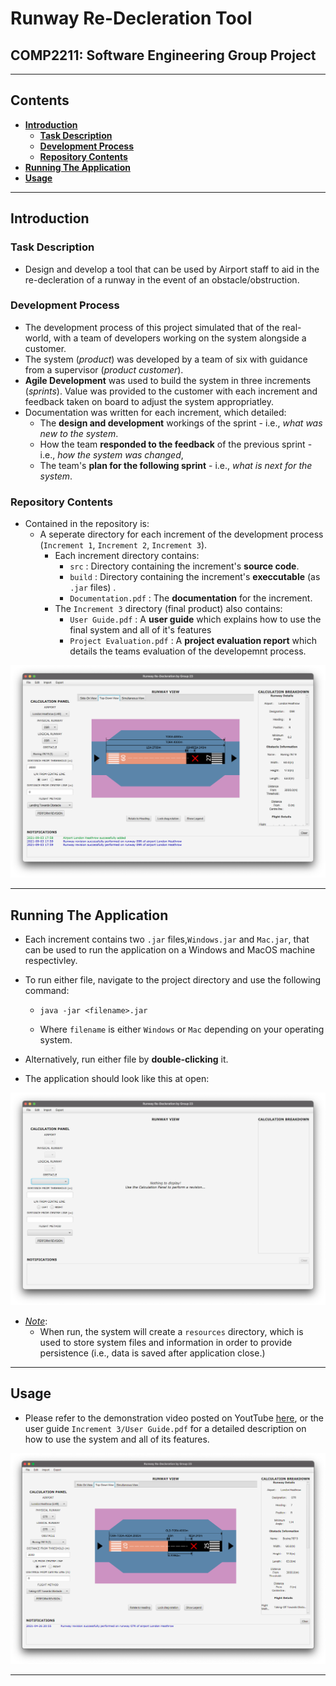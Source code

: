 # Runway Re-Decleration Tool

## COMP2211: Software Engineering Group Project

---

## Contents

- **[Introduction](#introduction)**
  * **[Task Description](#task-description)**
  * **[Development Process](#development-process)**
  * **[Repository Contents](#repository-contents)**
- **[Running The Application](#running-the-application)**
- **[Usage](#usage)**

---

## Introduction

### Task Description

- Design and develop a tool that can be used by Airport staff to aid in the re-decleration of a runway in the event of an obstacle/obstruction.

### Development Process

- The development process of this project simulated that of the real-world, with a team of developers working on the system alongside a customer.
- The system (*product*) was developed by a team of six with guidance from a supervisor (*product customer*).
- **Agile Development** was used to build the system in three increments (*sprints*). Value was provided to the customer with each increment and feedback taken on board to adjust the system appropriatley.
- Documentation was written for each increment, which detailed:
  - The **design and development** workings of the sprint - i.e., *what was new to the system*.
  - How the team **responded to the feedback** of the previous sprint - i.e., *how the system was changed*,
  - The team's **plan for the following sprint** - i.e., *what is next for the system*.

### Repository Contents

- Contained in the repository is:
  - A seperate directory for each increment of the development process (`Increment 1`, `Increment 2`, `Increment 3`).
    - Each increment directory contains:
      - `src` : Directory containing the increment's **source code**.
      - `build` : Directory containing the increment's **execcutable**  (as `.jar` files) .
      - `Documentation.pdf` : The **documentation** for the increment.
    - The `Increment 3` directory (final product) also contains:
      - `User Guide.pdf` : A **user guide** which explains how to use the final system and all of it's features
      - `Project Evaluation.pdf` : A **project evaluation report** which details the teams evaluation of the developemnt process.

<p align="center"><img src="images/introduction.png" alt="introduction" width="600"/></p> 

---

## Running The Application

- Each increment contains two `.jar` files,`Windows.jar` and `Mac.jar`, that can be used to run the application on a Windows and MacOS machine respectivley.

- To run either file, navigate to the project directory and use the following command:

  - ```
    java -jar <filename>.jar
    ```

  - Where `filename` is either `Windows` or `Mac` depending on your operating system.

- Alternatively, run either file by **double-clicking** it.

- The application should look like this at open:

<p align="center"><img src="images/open.png" alt="open" width="600"/></p> 

- <u>*Note*</u>:
  - When run, the system will create a `resources` directory, which is used to store system files and information in order to provide persistence (i.e., data is saved after application close.)

---

## Usage

- Please refer to the demonstration video posted on YoutTube [here](https://www.youtube.com/watch?v=gBGcshrvSaw), or the user guide `Increment 3/User Guide.pdf` for a detailed description on how to use the system and all of its features.

<p align="center"><img src="images/revision.png" alt="revision" width="600"/></p> 

---
